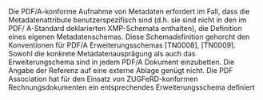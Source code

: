 Die PDF/A-konforme Aufnahme von Metadaten erfordert im Fall, dass die Metadatenattribute benutzerspezifisch sind (d.h. sie sind nicht in den im PDF/ A-Standard deklarierten XMP-Schemata enthalten), die Definition eines eigenen Metadatenschemas. Diese Schemadefinition gehorcht den Konventionen für PDF/A Erweiterungsschemas [TN0008], [TN0009]. Sowohl
die konkrete Metadatenausprägung als auch das Erweiterungschema sind in jedem PDF/A Dokument einzubetten. Die Angabe der Referenz auf eine
externe Ablage genügt nicht. Die PDF Association hat für den Einsatz von ZUGFeRD-konformen Rechnungsdokumenten ein entsprechendes Erweiterungsschema definiert

